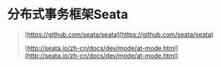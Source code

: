 # 分布式事务框架Seata

> [https://github.com/seata/seata](https://github.com/seata/seata)
>
> [http://seata.io/zh-cn/docs/dev/mode/at-mode.html](http://seata.io/zh-cn/docs/dev/mode/at-mode.html)

